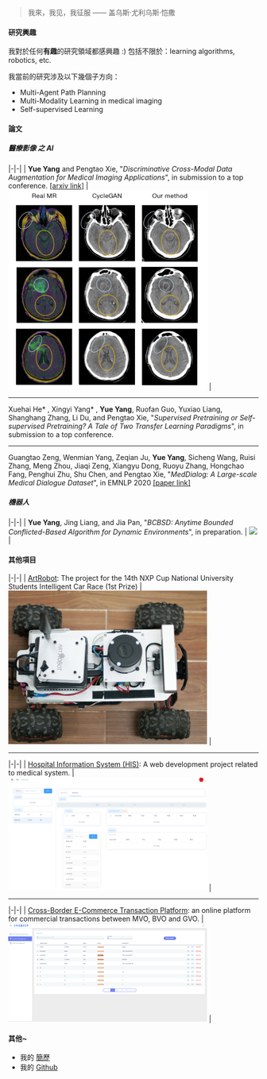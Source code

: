 > 我來，我见，我征服 —— 盖乌斯·尤利乌斯·恺撒

#### 研究興趣
我對於任何**有趣**的研究領域都感興趣 :)
包括不限於：learning algorithms, robotics, etc. 

我當前的研究涉及以下幾個子方向：
- Multi-Agent Path Planning
- Multi-Modality Learning in medical imaging
- Self-supervised Learning

#### 論文

##### 醫療影像 之 AI


|-|-|
| **Yue Yang** and Pengtao Xie, "*Discriminative Cross-Modal Data Augmentation for Medical Imaging Applications*", in submission to a top conference. [\[arxiv link\]](https://arxiv.org/abs/2010.03468)  | <img style="float: center;" width = "400" src="../../img/paper_imgs/iclr21.jpg"> | 


<hr>

Xuehai He* , Xingyi Yang* , **Yue Yang**, Ruofan Guo, Yuxiao Liang, Shanghang Zhang, Li Du, and Pengtao Xie, 
"*Supervised Pretraining or Self-supervised Pretraining? A Tale of Two Transfer Learning Paradigms*", in submission to a top conference.

<hr>

Guangtao Zeng, Wenmian Yang, Zeqian Ju, **Yue Yang**, Sicheng Wang, Ruisi Zhang, Meng Zhou, Jiaqi Zeng, Xiangyu Dong,
Ruoyu Zhang, Hongchao Fang, Penghui Zhu, Shu Chen, and Pengtao Xie, "*MedDialog: A Large-scale Medical Dialogue Dataset*", in EMNLP 2020 [\[paper link\]](https://www.aclweb.org/anthology/2020.emnlp-main.743/)



##### 機器人

|-|-|
| **Yue Yang**, Jing Liang, and Jia Pan, "*BCBSD: Anytime Bounded Conflicted-Based Algorithm for Dynamic Environments*", in preparation. | <img style="float: center;" width = "400" src="../../img/paper_imgs/icra21.gif"> | 


#### 其他項目

|-|-|
| [ArtRobot](https://github.com/The-chosen/ArtRobot-NEU): The project for the 14th NXP Cup National University Students Intelligent Car Race (1st Prize) | <img style="float: center;" width = "400" src="../../img/paper_imgs/artrobo.png"> |

<hr>

|-|-|
| [Hospital Information System (HIS)](https://github.com/The-chosen/Hospital-Information-System-NEU-proj): A web development project related to medical system. |  <img style="float: center;" width = "400" src="../../img/paper_imgs/his.png"> |


<hr>

|-|-|
| [Cross-Border E-Commerce Transaction Platform](https://github.com/The-chosen/e-commercial-platform): an online platform for commercial transactions between MVO, BVO and GVO. |  <img style="float: center;" width = "400" src="../../img/paper_imgs/e-com.png"> |


#### 其他~
- 我的 [簡歷](https://github.com/The-chosen/The-chosen.github.io/blob/master/CV.pdf) 
- 我的 [Github](https://github.com/The-chosen) 














<!-- Hi, I am _@huxpro_ (Huang, Xuan), a software engineer & a designer. I am currently working on programming langugaes at [Facebook](https://www.facebook.com/). I previously worked as Web Front-End Engineer at [Alibaba Trip](https://www.alitrip.com/); Web Front-End Infrastructure Team Lead at [Wepiao.com](https://www.crunchbase.com/organization/wepiao#/entity); And [Invited Consultant on PWA](<(https://medium.com/elemefe/upgrading-ele-me-to-progressive-web-app-2a446832e509)>) at [Ele.me](https://github.com/elemefe/).

I studied Digital Media Art and graduated from [Communication University of China](https://en.wikipedia.org/wiki/Communication_University_of_China) by 2016, and am studying Computer Science at [Rochester Institute of Technology](https://en.wikipedia.org/wiki/Rochester_Institute_of_Technology) from 2017. -->



<!-- |     | 💔️           | ❤️ ️                                          | ❤️❤️ ️                                          | ❤️❤️❤️ ️                                      |
| --- | ------------- | --------------------------------------------- | ----------------------------------------------- | --------------------------------------------- |
| 😅  | `PHP` `BASIC` | `C` `Prolog` <br> `Objective-C`               | `Kotlin` `Dart` `MIPS`                          | `Swift` `Agda` `Idris`                        |
| 🧐  |               | `C++` `Hack` <br> `Scheme` `Racket` `Clojure` | `C++ >11` `C#` `Typed Py` <br> `ActionScript 3` | `Scala` `Rust`                                |
| 😏  | `Shell`       | `Java` `Python`                               | `TypeScript` `Flow` `WASM`                      | `Haskell` `Coq` <br> `SML` `OCaml` `ReasonML` |
| 🤓  |               | `JavaScript`                                  | `Javascript >ES6`                               | `λ` `Λ` `Π` `Σ`                               |

> To be continue: `Fortran` `Smalltalk` `Pascal` `Forth` `Ruby` `CoffeeScript` `Go` `Elm` `Erlang` `Elixir` `F#` `F*` `Q#` `Nim` `Haxe` `Cyclone` `VimScript` `Perl` `Lua` `AppleScript` -->


<!-- - [Upgrading to Progressive Web Apps][9] · [JSConf China Shanghai 2017](http://2017.jsconf.cn/)
- Building Progressive Web Apps · [CSDI Guangzhou 2017](http://www.csdisummit.com/)
- The State of Progressive Web App · GDG IO Redux Beijing 2017
- PWA Rehashing · Baidu HQ Beijing 2017
- [Service Worker 101][5] · GDG DevFest Beijing 2016
- [Progressive Web Apps][4] · QCon Shanghai 2016
- Progressive Web App in my POV · GDG IO Redux Beijing 2016
- [CSS Still Sucks 2015][2] · 2015
- [JavaScript Modularization Journey][1] · 2015

[1]: //huangxuan.me/2015/07/09/js-module-7day/
[2]: //huangxuan.me/2015/12/28/css-sucks-2015/
[3]: //huangxuan.me/2016/06/05/pwa-in-my-pov/
[4]: //huangxuan.me/2016/10/20/pwa-qcon2016/
[5]: //huangxuan.me/2016/11/20/sw-101-gdgdf/
[6]: https://yanshuo.io/assets/player/?deck=58ac8598b123db0067292f92 "PWA Rehashing"
[7]: https://yanshuo.io/assets/player/?deck=593ad6fbfe88c2006a0a0d6d "The State of PWA"
[8]: https://yanshuo.io/assets/player/?deck=594d673d570c357d0698a950 "Building PWA"
[9]: //huangxuan.me/jsconfcn2017/ -->
